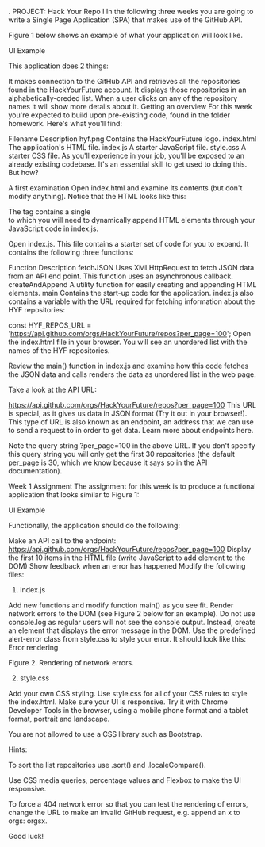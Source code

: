 . PROJECT: Hack Your Repo I
In the following three weeks you are going to write a Single Page Application (SPA) that makes use of the GitHub API.

Figure 1 below shows an example of what your application will look like.

UI Example

This application does 2 things:

It makes connection to the GitHub API and retrieves all the repositories found in the HackYourFuture account.
It displays those repositories in an alphabetically-oreded list. When a user clicks on any of the repository names it will show more details about it.
Getting an overview
For this week you're expected to build upon pre-existing code, found in the folder homework. Here's what you'll find:

Filename	Description
hyf.png	Contains the HackYourFuture logo.
index.html	The application's HTML file.
index.js	A starter JavaScript file.
style.css	A starter CSS file.
As you'll experience in your job, you'll be exposed to an already existing codebase. It's an essential skill to get used to doing this. But how?

A first examination
Open index.html and examine its contents (but don't modify anything). Notice that the HTML <body> looks like this:

<body>
  <div id="root"></div>
  <script src="./index.js"></script>
</body>
The <body> tag contains a single <div> to which you will need to dynamically append HTML elements through your JavaScript code in index.js.

Open index.js. This file contains a starter set of code for you to expand. It contains the following three functions:

Function	Description
fetchJSON	Uses XMLHttpRequest to fetch JSON data from an API end point. This function uses an asynchronous callback.
createAndAppend	A utility function for easily creating and appending HTML elements.
main	Contains the start-up code for the application.
index.js also contains a variable with the URL required for fetching information about the HYF repositories:

const HYF_REPOS_URL =
  'https://api.github.com/orgs/HackYourFuture/repos?per_page=100';
Open the index.html file in your browser. You will see an unordered list with the names of the HYF repositories.

Review the main() function in index.js and examine how this code fetches the JSON data and calls renders the data as unordered list in the web page.

Take a look at the API URL:

https://api.github.com/orgs/HackYourFuture/repos?per_page=100
This URL is special, as it gives us data in JSON format (Try it out in your browser!). This type of URL is also known as an endpoint, an address that we can use to send a request to in order to get data. Learn more about endpoints here.

Note the query string ?per_page=100 in the above URL. If you don't specify this query string you will only get the first 30 repositories (the default per_page is 30, which we know because it says so in the API documentation).

Week 1 Assignment
The assignment for this week is to produce a functional application that looks similar to Figure 1:

UI Example

Functionally, the application should do the following:

Make an API call to the endpoint: https://api.github.com/orgs/HackYourFuture/repos?per_page=100
Display the first 10 items in the HTML file (write JavaScript to add element to the DOM)
Show feedback when an error has happened
Modify the following files:

1. index.js

Add new functions and modify function main() as you see fit.
Render network errors to the DOM (see Figure 2 below for an example). Do not use console.log as regular users will not see the console output. Instead, create an element that displays the error message in the DOM. Use the predefined alert-error class from style.css to style your error. It should look like this:
Error rendering

Figure 2. Rendering of network errors.

2. style.css

Add your own CSS styling. Use style.css for all of your CSS rules to style the index.html. Make sure your UI is responsive. Try it with Chrome Developer Tools in the browser, using a mobile phone format and a tablet format, portrait and landscape.

You are not allowed to use a CSS library such as Bootstrap.

Hints:

To sort the list repositories use .sort() and .localeCompare().

Use CSS media queries, percentage values and Flexbox to make the UI responsive.

To force a 404 network error so that you can test the rendering of errors, change the URL to make an invalid GitHub request, e.g. append an x to orgs: orgsx.

Good luck!